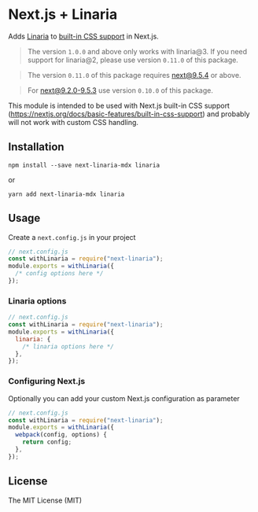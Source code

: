 # Next.js + Linaria

Adds [Linaria](https://github.com/callstack/linaria) to [built-in CSS support](https://nextjs.org/docs/basic-features/built-in-css-support) in Next.js.

> The version `1.0.0` and above only works with linaria@3. If you need support for linaria@2, please use version `0.11.0` of this package.

> The version `0.11.0` of this package requires next@9.5.4 or above.

> For next@9.2.0-9.5.3 use version `0.10.0` of this package.

This module is intended to be used with Next.js built-in CSS support (https://nextjs.org/docs/basic-features/built-in-css-support) and probably will not work with custom CSS handling.

## Installation

```
npm install --save next-linaria-mdx linaria
```

or

```
yarn add next-linaria-mdx linaria
```

## Usage

Create a `next.config.js` in your project

```js
// next.config.js
const withLinaria = require("next-linaria");
module.exports = withLinaria({
  /* config options here */
});
```

### Linaria options

```js
// next.config.js
const withLinaria = require("next-linaria");
module.exports = withLinaria({
  linaria: {
    /* linaria options here */
  },
});
```

### Configuring Next.js

Optionally you can add your custom Next.js configuration as parameter

```js
// next.config.js
const withLinaria = require("next-linaria");
module.exports = withLinaria({
  webpack(config, options) {
    return config;
  },
});
```

## License

The MIT License (MIT)
